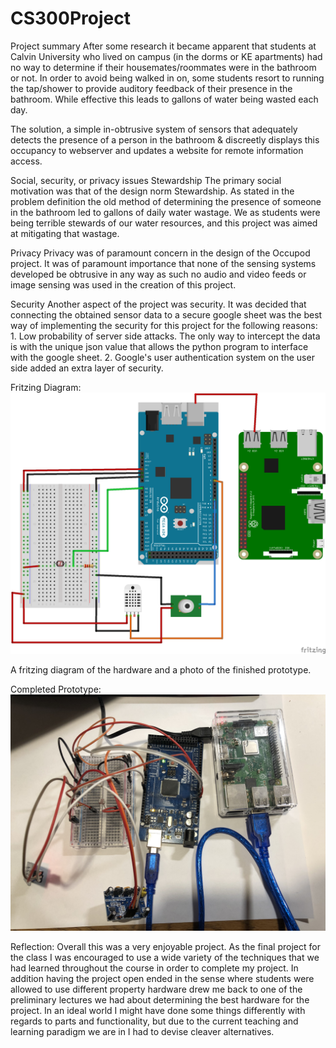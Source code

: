 # CS300Project
Project summary
After some research it became apparent that students at Calvin University who lived on campus (in the dorms or KE apartments) had no way to determine if their housemates/roommates were in the bathroom or not. In order to avoid being walked in on, some students resort to running the tap/shower to provide auditory feedback of their presence in the bathroom. While effective this leads to gallons of water being wasted each day.

The solution, a simple in-obtrusive system of sensors that adequately detects the presence of a person in the bathroom & discreetly displays this occupancy to webserver and updates a website for remote information access.

Social, security, or privacy issues
Stewardship
The primary social motivation was that of the design norm Stewardship. As stated in the problem definition the old method of determining the presence of someone in the bathroom led to gallons of daily water wastage. We as students were being terrible stewards of our water resources, and this project was aimed at mitigating that wastage.

Privacy
Privacy was of paramount concern in the design of the Occupod project. It was of paramount importance that none of the sensing systems developed be obtrusive in any way as such no audio and video feeds or image sensing was used in the creation of this project.

Security
Another aspect of the project was security. It was decided that connecting the obtained sensor data to a secure google sheet was the best way of implementing the security for this project for the following reasons: 
    1. Low probability of server side attacks. The only way to intercept the data is with the unique json value that allows the python program to interface with the google sheet. 
    2. Google's user authentication system on the user side added an extra layer of security.



Fritzing Diagram: ![alt text](https://github.com/Mawuay/CS300Project/blob/master/Images/Occupod_diagram.png)

A fritzing diagram of the hardware and a photo of the finished prototype.


Completed Prototype: ![alt text](https://github.com/Mawuay/CS300Project/blob/master/Images/Occupod.jpg)


Reflection:
Overall this was a very enjoyable project. As the final project for the class I was encouraged to use a wide variety of the techniques that we had learned throughout the course in order to complete my project. In addition having the project open ended in the sense where students were allowed to use different property hardware drew me back to one of the preliminary lectures we had about determining the best hardware for the project. In an ideal world I might have done some things differently with regards to parts and functionality, but due to the current teaching and learning paradigm we are in I had to devise cleaver alternatives. 
